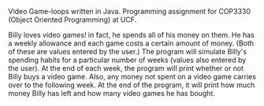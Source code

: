 Video Game-loops written in Java. Programming assignment for COP3330 (Object Oriented Programming) at UCF.

Billy loves video games! in fact, he spends all of his money on them. He has a weekly allowance and each game costs
a certain amount of money. (Both of these are values entered by the user.) The program will simulate Billy's spending
habits for a particular number of weeks (values also entered by the user). At the end of each week, the program will
print whether or not Billy buys a video game. Also, any money not spent on a video game carries over to the following week.
At the end of the program, it will print how much money Billy has left and how many video games he has bought.
